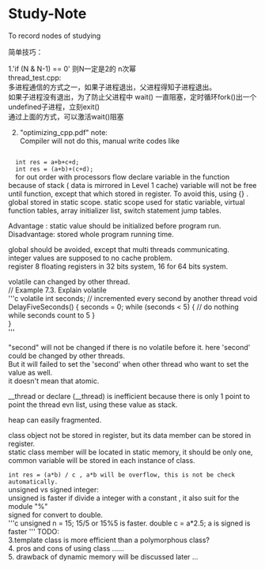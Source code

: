 # Study-Note  
To record nodes of studying  

简单技巧： 

1.'if (N & N-1) == 0' 则N一定是2的 n次幂  
thread_test.cpp:  
  多进程通信的方式之一，如果子进程退出，父进程得知子进程退出。  
  如果子进程没有退出，为了防止父进程中 wait() 一直阻塞，定时循环fork()出一个undefined子进程，立刻exit()  
  通过上面的方式，可以激活wait()阻塞  
  
2. "optimizing_cpp.pdf" note:  
  Compiler will not do this, manual write codes like    
  <code>
  int res = a+b+c+d;    
  int res = (a+b)+(c+d);  
  </code>
  for out order with processors flow      
  declare variable in the function because of stack ( data is mirrored in Level 1 cache)    
  variable will not be free until function, except that which stored in register. To avoid this, using {} .    
  global stored in static scope. static scope used for static variable, virtual function tables, array initializer list, switch statement jump tables.  
  
  Advantage : static value should be initialized before program run.  
  Disadvantage: stored whole program running time.  
  
  global should be avoided, except that multi threads communicating.  
  integer values are supposed to no cache problem.  
  register 8 floating registers in 32 bits system, 16 for 64 bits system.  
  
  volatile can changed by other thread.  
  // Example 7.3. Explain volatile  
  '''c
  volatile int seconds; // incremented every second by another thread
  void DelayFiveSeconds() {
    seconds = 0;
    while (seconds < 5) {
      // do nothing while seconds count to 5
    }  
  }  
  '''
  
"second" will not be changed if there is no volatile before it. here 'second' could be changed by other threads.  
But it will failed to set the 'second' when other thread who want to set the value as well.  
it doesn't mean that atomic.  

__thread or declare (__thread) is inefficient because there is only 1 point to point the thread evn list, using these value as stack.  

heap can easily fragmented.  

class object not be stored in register, but its data member can be stored in register.  
static class member will be located in static memory, it should be only one, common variable will be stored in each instance of class.  

`int res = (a*b) / c , a*b will be overflow, this is not be check automatically.`  
unsigned vs signed integer:  
unsigned is faster if divide a integer with a constant , it also suit for the module "%"  
signed for convert to double.  
'''c
unsigned n = 15;	15/5	or 15%5 is faster.
double c = a*2.5; a is signed is faster
'''
TODO:  
  3.template class is more efficient than a polymorphous class?    
  4. pros and cons of using class ......      
  5. drawback of dynamic memory will be discussed later ...  



